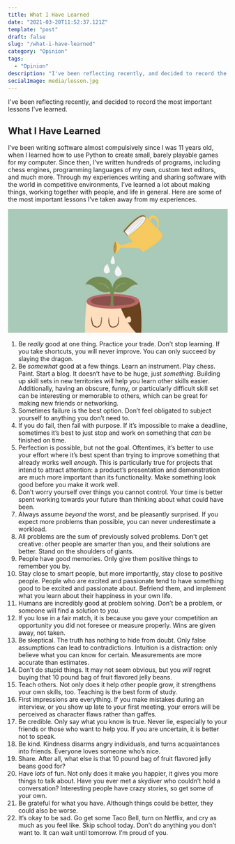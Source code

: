 ```yaml
---
title: What I Have Learned
date: "2021-03-20T11:52:37.121Z"
template: "post"
draft: false
slug: "/what-i-have-learned"
category: "Opinion"
tags:
  - "Opinion"
description: "I've been reflecting recently, and decided to record the most important lessons I've learned."
socialImage: media/lesson.jpg
---
```


I've been reflecting recently, and decided to record the most important lessons I've learned.

## What I Have Learned

I’ve been writing software almost compulsively since I was 11 years old, when I learned how to use Python to create small, barely playable games for my computer. Since then, I’ve written hundreds of programs, including chess engines, programming languages of my own, custom text editors, and much more. Through my experiences writing and sharing software with the world in competitive environments, I’ve learned a lot about making things, working together with people, and life in general. Here are some of the most important lessons I’ve taken away from my experiences.

![Lesson](./media/lesson.jpg)

1. Be *really* good at one thing. Practice your trade. Don’t stop learning. If you take shortcuts, you will never improve. You can only succeed by slaying the dragon.
2. Be *somewhat* good at a few things. Learn an instrument. Play chess. Paint. Start a blog. It doesn’t have to be huge, just *something*. Building up skill sets in new territories will help you learn other skills easier. Additionally, having an obscure, funny, or particularly difficult skill set can be interesting or memorable to others, which can be great for making new friends or networking.
3. Sometimes failure is the best option. Don’t feel obligated to subject yourself to anything you don’t need to.
4. If you do fail, then fail with purpose. If it’s impossible to make a deadline, sometimes it’s best to just stop and work on something that *can* be finished on time.
5. Perfection is possible, but not the goal. Oftentimes, it’s better to use your effort where it’s best spent than trying to improve something that already works well *enough*. This is particularly true for projects that intend to attract attention: a product’s presentation and demonstration are much more important than its functionality. Make something look good before you make it work well.
6. Don’t worry yourself over things you cannot control. Your time is better spent working towards your future than thinking about what could have been.
7. Always assume *beyond* the worst, and be pleasantly surprised. If you expect more problems than possible, you can never underestimate a workload.
8. All problems are the sum of previously solved problems. Don’t get creative: other people are smarter than you, and their solutions are better. Stand on the shoulders of giants.
9. People have good memories. Only give them positive things to remember you by.
10. Stay close to smart people, but more importantly, stay close to positive people. People who are excited and passionate tend to have something good to be excited and passionate about. Befriend them, and implement what you learn about their happiness in your own life.
11. Humans are incredibly good at problem solving. Don’t be a problem, or someone will find a solution to *you*.
12. If you lose in a fair match, it is because you gave your competition an opportunity you did not foresee or measure properly. Wins are given away, not taken.
13. Be skeptical. The truth has nothing to hide from doubt. Only false assumptions can lead to contradictions. Intuition is a distraction: only believe what you can know for certain. Measurements are more accurate than estimates.
14. Don’t do stupid things. It may not seem obvious, but you *will* regret buying that 10 pound bag of fruit flavored jelly beans.
15. Teach others. Not only does it help other people grow, it strengthens your own skills, too. Teaching is the best form of study.
16. First impressions are everything. If you make mistakes during an interview, or you show up late to your first meeting, your errors will be perceived as character flaws rather than gaffes.
17. Be credible. Only say what you know is true. Never lie, especially to your friends or those who want to help you. If you are uncertain, it is better not to speak.
18. Be kind. Kindness disarms angry individuals, and turns acquaintances into friends. Everyone loves someone who’s nice.
19. Share. After all, what else is that 10 pound bag of fruit flavored jelly beans good for?
20. Have *lots* of fun. Not only does it make you happier, it gives you more things to talk about. Have you ever met a skydiver who couldn’t hold a conversation? Interesting people have crazy stories, so get some of your own.
21. Be grateful for what you have. Although things could be better, they could also be worse.
22. It’s okay to be sad. Go get some Taco Bell, turn on Netflix, and cry as much as you feel like. Skip school today. Don’t do anything you don’t want to. It can wait until tomorrow. I’m proud of you.
